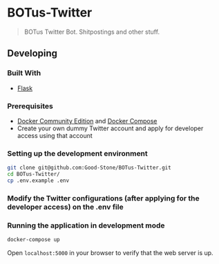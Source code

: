 # BOTus-Twitter
> BOTus Twitter Bot. Shitpostings and other stuff.

## Developing

### Built With
* [Flask](http://flask.pocoo.org/)

### Prerequisites
* [Docker Community Edition](https://docs.docker.com/install/) and [Docker Compose](https://docs.docker.com/compose/)
* Create your own dummy Twitter account and apply for developer access using that account

### Setting up the development environment
```sh
git clone git@github.com:Good-Stone/BOTus-Twitter.git
cd BOTus-Twitter/
cp .env.example .env
```

### Modify the Twitter configurations (after applying for the developer access) on the .env file

### Running the application in development mode
```sh
docker-compose up
```

Open `localhost:5000` in your browser to verify that the web server is up.
